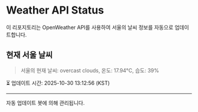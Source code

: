 
# Weather API Status

이 리포지토리는 OpenWeather API를 사용하여 서울의 날씨 정보를 자동으로 업데이트합니다.

## 현재 서울 날씨
> 서울의 현재 날씨: overcast clouds, 온도: 17.94°C, 습도: 39%

⏳ 업데이트 시간: 2025-10-30 13:12:56 (KST)

---
자동 업데이트 봇에 의해 관리됩니다.

